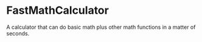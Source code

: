 # FastMathCalculator
A calculator that can do basic math plus other math functions in a matter of seconds.
